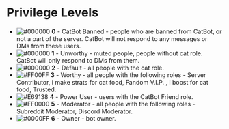 # Privilege Levels

- ![#000000](https://via.placeholder.com/15/000000/000000?text=+) **0** - CatBot Banned - people who are banned from CatBot, or not a part of the server. CatBot will not respond to any messages or DMs from these users.
- ![#000000](https://via.placeholder.com/15/000000/000000?text=+) **1** - Unworthy - muted people, people without cat role. CatBot will only respond to DMs from them.
- ![#000000](https://via.placeholder.com/15/000000/000000?text=+) **2** - Default - all people with the cat role. 
- ![#FF00FF](https://via.placeholder.com/15/FF00FF/000000?text=+) **3** - Worthy - all people with the following roles - Server Contributor, i make strats for cat food, Fandom V.I.P. , i boost for cat food, Trusted.
- ![#E69138](https://via.placeholder.com/15/E69138/000000?text=+) **4** - Power User - users with the CatBot Friend role.
- ![#FF0000](https://via.placeholder.com/15/FF0000/000000?text=+) **5** - Moderator - all people with the following roles - Subreddit Moderator, Discord Moderator.
- ![#0000FF](https://via.placeholder.com/15/0000FF/000000?text=+) **6** - Owner - bot owner.
